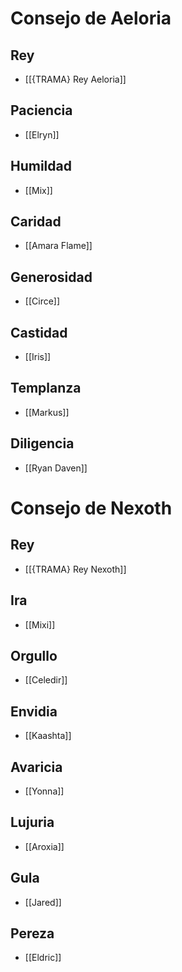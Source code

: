 # Consejo de Aeloria
## Rey
- [[{TRAMA} Rey Aeloria]]
## Paciencia
- [[Elryn]]
## Humildad
- [[Mix]]
## Caridad
- [[Amara Flame]]
## Generosidad
- [[Circe]]
## Castidad
- [[Iris]]
## Templanza
- [[Markus]]
## Diligencia
- [[Ryan Daven]]
# Consejo de Nexoth
## Rey
- [[{TRAMA} Rey Nexoth]]
## Ira
- [[Mixi]]
## Orgullo
- [[Celedir]]
## Envidia
- [[Kaashta]]
## Avaricia
- [[Yonna]]
## Lujuria
- [[Aroxia]]
## Gula
- [[Jared]]
## Pereza
- [[Eldric]]